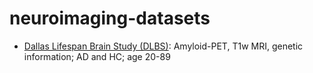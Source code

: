 # neuroimaging-datasets

- [Dallas Lifespan Brain Study (DLBS)](https://fcon_1000.projects.nitrc.org/indi/retro/dlbs.html): Amyloid-PET, T1w MRI, genetic information; AD and HC; age 20-89




